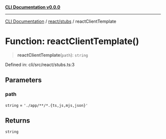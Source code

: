 [**CLI Documentation v0.0.0**](../../../README.md)

***

[CLI Documentation](../../../modules.md) / [react/stubs](../README.md) / reactClientTemplate

# Function: reactClientTemplate()

> **reactClientTemplate**(`path`): `string`

Defined in: cli/src/react/stubs.ts:3

## Parameters

### path

`string` = `'./app/**/*.{ts,js,mjs,json}'`

## Returns

`string`
